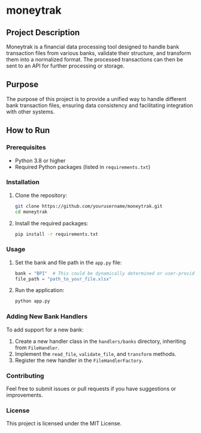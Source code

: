 # moneytrak

## Project Description

Moneytrak is a financial data processing tool designed to handle bank transaction files from various banks, validate their structure, and transform them into a normalized format. The processed transactions can then be sent to an API for further processing or storage.

## Purpose

The purpose of this project is to provide a unified way to handle different bank transaction files, ensuring data consistency and facilitating integration with other systems.

## How to Run

### Prerequisites

- Python 3.8 or higher
- Required Python packages (listed in `requirements.txt`)

### Installation

1. Clone the repository:

   ```sh
   git clone https://github.com/yourusername/moneytrak.git
   cd moneytrak
   ```

2. Install the required packages:
   ```sh
   pip install -r requirements.txt
   ```

### Usage

1. Set the bank and file path in the `app.py` file:

   ```python
   bank = "BPI"  # This could be dynamically determined or user-provided
   file_path = "path_to_your_file.xlsx"
   ```

2. Run the application:
   ```sh
   python app.py
   ```

### Adding New Bank Handlers

To add support for a new bank:

1. Create a new handler class in the `handlers/banks` directory, inheriting from `FileHandler`.
2. Implement the `read_file`, `validate_file`, and `transform` methods.
3. Register the new handler in the `FileHandlerFactory`.

### Contributing

Feel free to submit issues or pull requests if you have suggestions or improvements.

### License

This project is licensed under the MIT License.
